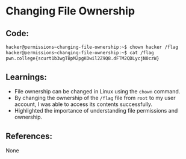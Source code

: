 # Changing File Ownership
## Code:
```bash
hacker@permissions~changing-file-ownership:~$ chown hacker /flag
hacker@permissions~changing-file-ownership:~$ cat /flag
pwn.college{scurt1b3wgTBpM2pgKOwil2Z9Q8.dFTM2QDLycjN0czW}
```
## Learnings:
- File ownership can be changed in Linux using the `chown` command.
- By changing the ownership of the `/flag` file from `root` to my user account, I was able to access its contents successfully.
- Highlighted the importance of understanding file permissions and ownership.
## References:
None

